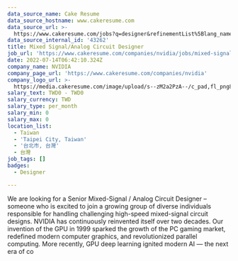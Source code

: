 ```yaml
---
data_source_name: Cake Resume
data_source_hostname: www.cakeresume.com
data_source_url: >-
  https://www.cakeresume.com/jobs?q=designer&refinementList%5Blang_name%5D%5B0%5D=English&refinementList%5Bsalary_type%5D=per_year
data_source_internal_id: '43262'
title: Mixed Signal/Analog Circuit Designer
job_url: 'https://www.cakeresume.com/companies/nvidia/jobs/mixed-signal-design-engineer'
date: 2022-07-14T06:42:10.324Z
company_name: NVIDIA
company_page_url: 'https://www.cakeresume.com/companies/nvidia'
company_logo_url: >-
  https://media.cakeresume.com/image/upload/s--zM2a2PzA--/c_pad,fl_png8,h_200,w_200/v1559036728/piuqflnr1jqp2o9kkouj.png
salary_text: TWD0 - TWD0
salary_currency: TWD
salary_type: per_month
salary_min: 0
salary_max: 0
location_list:
  - Taiwan
  - 'Taipei City, Taiwan'
  - '台北市, 台灣'
  - 台灣
job_tags: []
badges:
  - Designer

---
```


We are looking for a Senior Mixed-Signal / Analog Circuit Designer – someone who is excited to join a growing group of diverse individuals responsible for handling challenging high-speed mixed-signal circuit designs. NVIDIA has continuously reinvented itself over two decades. Our invention of the GPU in 1999 sparked the growth of the PC gaming market, redefined modern computer graphics, and revolutionized parallel computing. More recently, GPU deep learning ignited modern AI — the next era of co